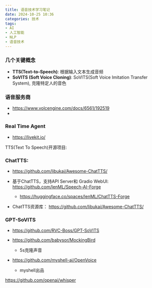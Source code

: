 ```yaml
---
title: 语音技术学习笔记
date: 2024-10-25 10:36
categories: 技术
tags:
- AI
- 人工智能
- NLP
- 语音技术
---
```



### 几个关键概念


- **TTS(Text-to-Speech)**: 根据输入文本生成音频
- **SoVITS (Soft Voice Cloning)**: SoVITS(Soft Voice Imitation Transfer System), 克隆特定人的音色




### 语音服务商

- https://www.volcengine.com/docs/6561/192519
-



### Real Time Agent
- https://livekit.io/



TTS(Text To Speech)开源项目:


### ChatTTS:

- https://github.com/libukai/Awesome-ChatTTS/

- 基于ChatTTS，支持API Server和 Gradio WebUI:  https://github.com/lenML/Speech-AI-Forge
  - https://huggingface.co/spaces/lenML/ChatTTS-Forge

- ChatTTS资源库： https://github.com/libukai/Awesome-ChatTTS/


### GPT-SoVITS
- https://github.com/RVC-Boss/GPT-SoVITS

- https://github.com/babysor/MockingBird
  - 5s克隆声音

- https://github.com/myshell-ai/OpenVoice
  - myshell出品

https://github.com/openai/whisper